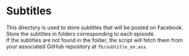 # Subtitles

This directory is used to store subtitles that will be posted on Facebook.  
Store the subtitles in folders corresponding to each episode.  
If the subtitles are not found in the folder, the script will fetch them from your associated GitHub repository at `fb/subtitle_en.ass`.
